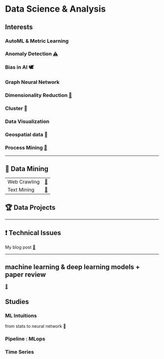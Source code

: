# Data Science & Analysis


## Interests

### AutoML & Metric Learning 

### Anomaly Detection [⚠](https://github.com/m0oon0/Anomaly-Detection)

### Bias in AI 🕊

### Graph Neural Network

### Dimensionality Reduction [🌠](https://github.com/m0oon0/Data-Science/blob/main/Dimensionality-Reduction/readme.md)

### Cluster 💫

### Data Visualization

### Geospatial data 🚓

### Process Mining [📇](https://github.com/m0oon0/Process-Mining)

---

## 🔦 Data Mining

|||
|---|---|
|Web Crawling|[📁]()|
|Text Mining|[📁]()|

## 🏆 Data Projects

---
## ❗ Technical Issues

My blog post [🔗]()

---

## machine learning & deep learning models + paper review

[📰](https://github.com/m0oon0/Data-Science/blob/main/models.md)

## Studies

### ML Intuitions

from stats to neural network 📑

### Pipeline : MLops

### Time Series



